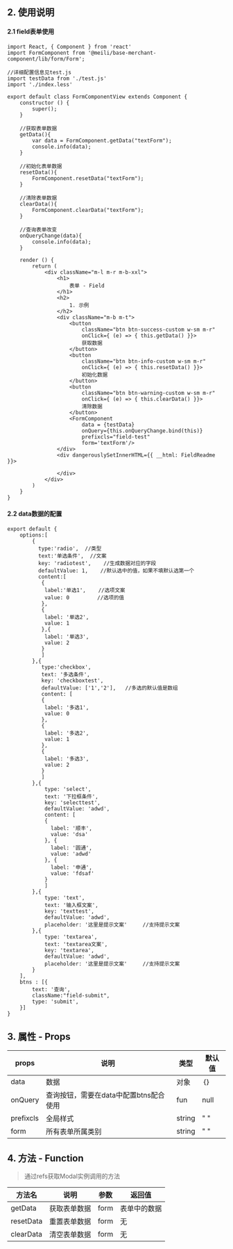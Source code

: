 ## 2. 使用说明
#### 2.1 field表单使用

```
import React, { Component } from 'react'
import FormComponent from '@meili/base-merchant-component/lib/form/Form';

//详细配置信息见test.js
import testData from './test.js'
import './index.less'

export default class FormComponentView extends Component {
	constructor () {
		super();
	}
	
	//获取表单数据
	getData(){
		var data = FormComponent.getData("textForm");
		console.info(data);
	}

	//初始化表单数据
	resetData(){
		FormComponent.resetData("textForm");
	}

	//清除表单数据
	clearData(){
		FormComponent.clearData("textForm");
	}

	//查询表单改变
    onQueryChange(data){
        console.info(data);
    }

	render () {
		return (
			<div className="m-l m-r m-b-xxl">
				<h1>
					表单 - Field
				</h1>
				<h2>
					1. 示例
				</h2>
				<div className="m-b m-t">
					<button
						className="btn btn-success-custom w-sm m-r" 
						onClick={ (e) => { this.getData() }}>
						获取数据
					</button>
					<button
						className="btn btn-info-custom w-sm m-r" 
						onClick={ (e) => { this.resetData() }}>
						初始化数据
					</button>
					<button
						className="btn btn-warning-custom w-sm m-r" 
						onClick={ (e) => { this.clearData() }}>
						清除数据
					</button>
					<FormComponent 
						data = {testData} 
						onQuery={this.onQueryChange.bind(this)} 
						prefixcls="field-test"
						form='textForm'/>
				</div>
				<div dangerouslySetInnerHTML={{ __html: FieldReadme }}>
					
				</div>
			</div>
	  	)
	}
}

```

#### 2.2 data数据的配置

```
export default {
	options:[
		{
          type:'radio',  //类型
          text:'单选条件',  //文案
          key: 'radiotest',    //生成数据对应的字段
		  defaultValue: 1,    //默认选中的值，如果不填默认选第一个
          content:[
		   {
			label:'单选1',    //选项文案
			value: 0         //选项的值
		   },
		   {
			label: '单选2',    
			value: 1
		   },{
			label: '单选3',
			value: 2
		   }
		   ]
	    },{
           type:'checkbox',
           text: '多选条件',
           key: 'checkboxtest',
		   defaultValue: ['1','2'],   //多选的默认值是数组
           content: [
		   {
			label: '多选1',
			value: 0
		   },
		   {
			label: '多选2',
			value: 1
		   },
		   {
			label: '多选3',
			value: 2
		   }
		   ]
	    },{
	    	type: 'select',
	    	text: '下拉框条件',
	    	key: 'selecttest',
	    	defaultValue: 'adwd',
	    	content: [
	    	{
              label: '顺丰',
              value: 'dsa'
            }, {
              label: '圆通',
              value: 'adwd'
            }, {
              label: '申通',
              value: 'fdsaf'
            }
	    	]
	    },{
	    	type: 'text',
	    	text: '输入框文案',
	    	key: 'texttest',
	    	defaultValue: 'adwd',
	    	placeholder: '这里是提示文案'     //支持提示文案
	    },{
	    	type: 'textarea',
	    	text: 'textarea文案',
	    	key: 'textarea',
	    	defaultValue: 'adwd',
	    	placeholder: '这里是提示文案'     //支持提示文案
	    }
	],
	btns : [{
        text: '查询',
        className:"field-submit",
        type: 'submit',
    }]
}

```
	
## 3. 属性 - Props

| props        | 说明           | 类型         |   默认值       |
| ------------ | ------------- | ------------ | ------------  |
| data        | 数据           | 对象       | ｛｝         |
| onQuery     | 查询按钮，需要在data中配置btns配合使用       | fun       | null    |
| prefixcls     | 全局样式 | string | " "  |
| form     | 所有表单所属类别 | string | " "   |

## 4. 方法 - Function

> 通过refs获取Modal实例调用的方法

| 方法名        |   说明    | 参数          | 返回值         |
| ------------ | ------------- | ------------- | ------------ |
| getData    |   获取表单数据    | form           | 表单中的数据       |
| resetData   |  重置表单数据    | form        | 无      | 
| clearData   |  清空表单数据    | form        | 无      | 





